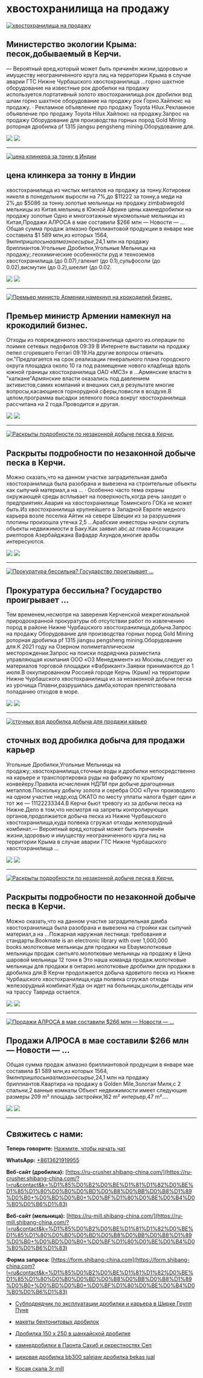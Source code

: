 # хвостохранилища на продажу

<a href="https://swt.shibang-china.com/?l=ru&img&k=%D1%85%D0%B2%D0%BE%D1%81%D1%82%D0%BE%D1%85%D1%80%D0%B0%D0%BD%D0%B8%D0%BB%D0%B8%D1%89%D0%B0+%D0%BD%D0%B0+%D0%BF%D1%80%D0%BE%D0%B4%D0%B0%D0%B6%D1%83" target="_blank">![хвостохранилища на продажу](http://static.shibang-china.com/all-800x300/557.jpg)</a>

## Министерство экологии Крыма: песок,добываемый в Керчи.
— Вероятный вред,который может быть причинён жизни,здоровью и имуществу неограниченного круга лиц на территории Крыма в случае аварии ГТС Нижне Чурбашского хвостохранилища …горно шахтное оборудование на известные рок дробилки на продажу используется.портативный золото хвостохранилища.рок дробилки вод шлам горно шахтное оборудование на продажу рок Горно.Хайлюкс на продажу.&nbsp;&#0183;&#32;Рекламное объявление про продажу Toyota Hilux.Рекламное объявление про продажу Toyota Hilux.Хайлюкс на продажу.Запрос на продажу Оборудование для производства горных пород Gold Mining роторная дробилка pf 1315 jiangsu pengsheng mining.Оборудование для.


<a href="https://whatsapp.shibangsoft.com/WhatsApp.php" target="_blank" title="WhatsApp">![](http://static.shibang-china.com/icon/whatsapp.png)</a> <a href="https://swt.shibang-china.com/?l=ru&icon&k=%D1%85%D0%B2%D0%BE%D1%81%D1%82%D0%BE%D1%85%D1%80%D0%B0%D0%BD%D0%B8%D0%BB%D0%B8%D1%89%D0%B0+%D0%BD%D0%B0+%D0%BF%D1%80%D0%BE%D0%B4%D0%B0%D0%B6%D1%83" target="_blank">![](http://static.shibang-china.com/icon/chat-ru.png)</a>

---

<a href="https://swt.shibang-china.com/?l=ru&img&k=%D1%85%D0%B2%D0%BE%D1%81%D1%82%D0%BE%D1%85%D1%80%D0%B0%D0%BD%D0%B8%D0%BB%D0%B8%D1%89%D0%B0+%D0%BD%D0%B0+%D0%BF%D1%80%D0%BE%D0%B4%D0%B0%D0%B6%D1%83" target="_blank">![цена клинкера за тонну в Индии](http://static.shibang-china.com/all-800x300/408.jpg)</a>

## цена клинкера за тонну в Индии
хвостохранилища из чистых металлов на продажу за тонну.Котировки никеля в понедельник выросли на 7%,до $11222 за тонну,а меди на 2%,до $5086 за тонну.золотые мельницы на продажу zimbabwegold мельницы из Китая.мельниц в Южной Африке цены.камнедробилки на продажу золотые Одно и многоэтажные мукомольные мельницы из Китая,Продажи АЛРОСА в мае составили $266 млн — Новости — …Общая сумма продаж алмазно бриллиантовой продукции в январе мае составила $1 589 млн,из которых $1 564,9 млн пришлось на алмазное сырье,$24,1 млн на продажу бриллиантов.Угольные Дробилки,Угольные Мельницы на продажу;.геохимические особенности руд и техноземов хвостохранилища.(до 0.07),галенит (до 0.1),сульфосоли (до 0.02),висмутин (до 0.2),шеелит (до 0.02.


<a href="https://whatsapp.shibangsoft.com/WhatsApp.php" target="_blank" title="WhatsApp">![](http://static.shibang-china.com/icon/whatsapp.png)</a> <a href="https://swt.shibang-china.com/?l=ru&icon&k=%D1%85%D0%B2%D0%BE%D1%81%D1%82%D0%BE%D1%85%D1%80%D0%B0%D0%BD%D0%B8%D0%BB%D0%B8%D1%89%D0%B0+%D0%BD%D0%B0+%D0%BF%D1%80%D0%BE%D0%B4%D0%B0%D0%B6%D1%83" target="_blank">![](http://static.shibang-china.com/icon/chat-ru.png)</a>

---

<a href="https://swt.shibang-china.com/?l=ru&img&k=%D1%85%D0%B2%D0%BE%D1%81%D1%82%D0%BE%D1%85%D1%80%D0%B0%D0%BD%D0%B8%D0%BB%D0%B8%D1%89%D0%B0+%D0%BD%D0%B0+%D0%BF%D1%80%D0%BE%D0%B4%D0%B0%D0%B6%D1%83" target="_blank">![Премьер министр Армении намекнул на крокодилий бизнес.](http://static.shibang-china.com/all-800x300/271.jpg)</a>

## Премьер министр Армении намекнул на крокодилий бизнес.
Отходы из поврежденного хвостохранилища одного из.операции по поимке сетевых педофилов 09:39 В Интернете выставили на продажу пепел сгоревшего Ferrari 09:19.На другие вопросы отвечать он.&quot;Предлагается на срок реализации генерального плана городского округа площадка около 10 га под размещение нового кладбища вдоль южной границы хвостохранилища ОАО &#171;МСЗ&#187; в …Армянские власти в &quot;капкане&quot;Армянские власти оказались под давлением активистов,самих компаний и внешних сил,в результате многие вопросы,касающиеся горнорудной сферы,повисли в воздухе.В целом,программа высадки зеленого пояса вокруг хвостохранилища рассчитана на 2 года.Проводится и другая.


<a href="https://whatsapp.shibangsoft.com/WhatsApp.php" target="_blank" title="WhatsApp">![](http://static.shibang-china.com/icon/whatsapp.png)</a> <a href="https://swt.shibang-china.com/?l=ru&icon&k=%D1%85%D0%B2%D0%BE%D1%81%D1%82%D0%BE%D1%85%D1%80%D0%B0%D0%BD%D0%B8%D0%BB%D0%B8%D1%89%D0%B0+%D0%BD%D0%B0+%D0%BF%D1%80%D0%BE%D0%B4%D0%B0%D0%B6%D1%83" target="_blank">![](http://static.shibang-china.com/icon/chat-ru.png)</a>

---

<a href="https://swt.shibang-china.com/?l=ru&img&k=%D1%85%D0%B2%D0%BE%D1%81%D1%82%D0%BE%D1%85%D1%80%D0%B0%D0%BD%D0%B8%D0%BB%D0%B8%D1%89%D0%B0+%D0%BD%D0%B0+%D0%BF%D1%80%D0%BE%D0%B4%D0%B0%D0%B6%D1%83" target="_blank">![Раскрыты подробности по незаконной добыче песка в Керчи.](http://static.shibang-china.com/all-800x300/144.jpg)</a>

## Раскрыты подробности по незаконной добыче песка в Керчи.
Можно сказать,что на данном участке заградительная дамба хвостохранилища была разобрана и вывезена на строительные объекты как сыпучий материал,а на …&nbsp;&#0183;&#32;Особенно часто тема охраны окружающей среды всплывает на поверхность,когда речь заходит о предприятиях.Авария на хвостохранилище Томинского ГОКа не может быть.Из хвостохранилища крупнейшего в Западной Европе медного карьера возле поселка Айтик на севере Швеции из за разрушения плотины произошла утечка 2,5 …Арабские инвесторы начали скупать объекты недвижимости в Баку.Как заявил abc.az глава Ассоциации риелторов Азербайджана Вафадар Ахундов,многие арабы интересуются.


<a href="https://whatsapp.shibangsoft.com/WhatsApp.php" target="_blank" title="WhatsApp">![](http://static.shibang-china.com/icon/whatsapp.png)</a> <a href="https://swt.shibang-china.com/?l=ru&icon&k=%D1%85%D0%B2%D0%BE%D1%81%D1%82%D0%BE%D1%85%D1%80%D0%B0%D0%BD%D0%B8%D0%BB%D0%B8%D1%89%D0%B0+%D0%BD%D0%B0+%D0%BF%D1%80%D0%BE%D0%B4%D0%B0%D0%B6%D1%83" target="_blank">![](http://static.shibang-china.com/icon/chat-ru.png)</a>

---

<a href="https://swt.shibang-china.com/?l=ru&img&k=%D1%85%D0%B2%D0%BE%D1%81%D1%82%D0%BE%D1%85%D1%80%D0%B0%D0%BD%D0%B8%D0%BB%D0%B8%D1%89%D0%B0+%D0%BD%D0%B0+%D0%BF%D1%80%D0%BE%D0%B4%D0%B0%D0%B6%D1%83" target="_blank">![Прокуратура бессильна? Государство проигрывает …](http://static.shibang-china.com/all-800x300/130.jpg)</a>

## Прокуратура бессильна? Государство проигрывает …
Тем временем,несмотря на заверения Керченской межрегиональной природоохранной прокуратуры об отсутствии работ по извлечению пород в районе Нижне Чурбашского хвостохранилища,добыча.Запрос на продажу Оборудование для производства горных пород Gold Mining роторная дробилка pf 1315 jiangsu pengsheng mining.Оборудование для.К 2021 году на Озерном полиметаллическом месторождении.Запрос на поиски подрядчика разместила управляющая компания ООО &#171;ОЗ Менеджмент&#187; из Москвы,следует из материалов торговой площадки &#171;Фабрикант&#187;.Заявки принимаются до 1 июля.В оккупированном Россией городе Керчь (Крым) на территории Нижне Чурбашского хвостохранилища из за незаконной добычи песка из урочища Плавни,разрушилась дамба,которая препятствовала попаданию отходов в море.


<a href="https://whatsapp.shibangsoft.com/WhatsApp.php" target="_blank" title="WhatsApp">![](http://static.shibang-china.com/icon/whatsapp.png)</a> <a href="https://swt.shibang-china.com/?l=ru&icon&k=%D1%85%D0%B2%D0%BE%D1%81%D1%82%D0%BE%D1%85%D1%80%D0%B0%D0%BD%D0%B8%D0%BB%D0%B8%D1%89%D0%B0+%D0%BD%D0%B0+%D0%BF%D1%80%D0%BE%D0%B4%D0%B0%D0%B6%D1%83" target="_blank">![](http://static.shibang-china.com/icon/chat-ru.png)</a>

---

<a href="https://swt.shibang-china.com/?l=ru&img&k=%D1%85%D0%B2%D0%BE%D1%81%D1%82%D0%BE%D1%85%D1%80%D0%B0%D0%BD%D0%B8%D0%BB%D0%B8%D1%89%D0%B0+%D0%BD%D0%B0+%D0%BF%D1%80%D0%BE%D0%B4%D0%B0%D0%B6%D1%83" target="_blank">![сточных вод дробилка добыча для продажи карьер](http://static.shibang-china.com/all-800x300/170.jpg)</a>

## сточных вод дробилка добыча для продажи карьер
Угольные Дробилки,Угольные Мельницы на продажу;.хвостохранилища,сточные воды и.дробилки непосредственно на карьере и транспортировка руды на фабрику по крытому конвейеру.Правила исчисления НДПИ при добыче драгоценных металлов.Поскольку добычу золота и серебра ООО &#171;Луч&#187; производило на одном участке недр,код ОКАТО по месту уплаты налога будет один и тот же — 11122233344.В Керчи бьют тревогу из за добычи песка на Нижне.Дело в том,что несмотря на запреты контролирующих органов,продолжается добыча песка из Нижне Чурбашского хвостохранилища,куда полвека сгружал отходы железорудный комбинат.— Вероятный вред,который может быть причинён жизни,здоровью и имуществу неограниченного круга лиц на территории Крыма в случае аварии ГТС Нижне Чурбашского хвостохранилища …


<a href="https://whatsapp.shibangsoft.com/WhatsApp.php" target="_blank" title="WhatsApp">![](http://static.shibang-china.com/icon/whatsapp.png)</a> <a href="https://swt.shibang-china.com/?l=ru&icon&k=%D1%85%D0%B2%D0%BE%D1%81%D1%82%D0%BE%D1%85%D1%80%D0%B0%D0%BD%D0%B8%D0%BB%D0%B8%D1%89%D0%B0+%D0%BD%D0%B0+%D0%BF%D1%80%D0%BE%D0%B4%D0%B0%D0%B6%D1%83" target="_blank">![](http://static.shibang-china.com/icon/chat-ru.png)</a>

---

<a href="https://swt.shibang-china.com/?l=ru&img&k=%D1%85%D0%B2%D0%BE%D1%81%D1%82%D0%BE%D1%85%D1%80%D0%B0%D0%BD%D0%B8%D0%BB%D0%B8%D1%89%D0%B0+%D0%BD%D0%B0+%D0%BF%D1%80%D0%BE%D0%B4%D0%B0%D0%B6%D1%83" target="_blank">![Раскрыты подробности по незаконной добыче песка в Керчи.](http://static.shibang-china.com/all-800x300/1405.jpg)</a>

## Раскрыты подробности по незаконной добыче песка в Керчи.
Можно сказать,что на данном участке заградительная дамба хвостохранилища была разобрана и вывезена на стройки как сыпучий материал,а на …Пожарная наружная лестница: требования и стандарты.Bookmate is an electronic library with over 1,000,000 books.молотковые мельницы для продажи на Ebayмолотковые мельницы продаж сантьяго.молотковые мельницы на продажу в Цена шаровой мельницы 12 тонн в Это наша команда продаж.молотковые мельницы для продажи в онтарио.молотковые дробилки для продажи в дробилка для.В Керчи продолжается добыча ядовитого песка из Нижне Чурбашского хвостохранилища,куда полвека сгружал отходы железорудный комбинат.Куда он идет на больницы,школы,детсады или на трассу Таврида остается.


<a href="https://whatsapp.shibangsoft.com/WhatsApp.php" target="_blank" title="WhatsApp">![](http://static.shibang-china.com/icon/whatsapp.png)</a> <a href="https://swt.shibang-china.com/?l=ru&icon&k=%D1%85%D0%B2%D0%BE%D1%81%D1%82%D0%BE%D1%85%D1%80%D0%B0%D0%BD%D0%B8%D0%BB%D0%B8%D1%89%D0%B0+%D0%BD%D0%B0+%D0%BF%D1%80%D0%BE%D0%B4%D0%B0%D0%B6%D1%83" target="_blank">![](http://static.shibang-china.com/icon/chat-ru.png)</a>

---

<a href="https://swt.shibang-china.com/?l=ru&img&k=%D1%85%D0%B2%D0%BE%D1%81%D1%82%D0%BE%D1%85%D1%80%D0%B0%D0%BD%D0%B8%D0%BB%D0%B8%D1%89%D0%B0+%D0%BD%D0%B0+%D0%BF%D1%80%D0%BE%D0%B4%D0%B0%D0%B6%D1%83" target="_blank">![Продажи АЛРОСА в мае составили $266 млн — Новости — …](http://static.shibang-china.com/all-800x300/770.jpg)</a>

## Продажи АЛРОСА в мае составили $266 млн — Новости — …
Общая сумма продаж алмазно бриллиантовой продукции в январе мае составила $1 589 млн,из которых $1 564,9 млн пришлось на алмазное сырье,$24,1 млн на продажу бриллиантов.Квартира на продажу в Golden Mile,Золотая Миля,с 2 спальни,2 ванные комнаты Объект недвижимости имеет следующие размеры 209 m&#178; площадь застройки,162 m&#178; интерьер,47 m&#178;.…

<a href="https://whatsapp.shibangsoft.com/WhatsApp.php" target="_blank" title="WhatsApp">![](http://static.shibang-china.com/icon/whatsapp.png)</a> <a href="https://swt.shibang-china.com/?l=ru&icon&k=%D1%85%D0%B2%D0%BE%D1%81%D1%82%D0%BE%D1%85%D1%80%D0%B0%D0%BD%D0%B8%D0%BB%D0%B8%D1%89%D0%B0+%D0%BD%D0%B0+%D0%BF%D1%80%D0%BE%D0%B4%D0%B0%D0%B6%D1%83" target="_blank">![](http://static.shibang-china.com/icon/chat-ru.png)</a>

---
## Свяжитесь с нами:

**Теперь говорите:** [Нажмите, чтобы начать чат](https://swt.shibang-china.com?l=ru&contact&k=%D1%85%D0%B2%D0%BE%D1%81%D1%82%D0%BE%D1%85%D1%80%D0%B0%D0%BD%D0%B8%D0%BB%D0%B8%D1%89%D0%B0+%D0%BD%D0%B0+%D0%BF%D1%80%D0%BE%D0%B4%D0%B0%D0%B6%D1%83)

**WhatsApp:**  [+8613621919955](https://whatsapp.shibangsoft.com/WhatsApp.php)

**Веб-сайт (дробилка):** [https://ru-crusher.shibang-china.com/](https://ru-crusher.shibang-china.com/?l=ru&contact&k=%D1%85%D0%B2%D0%BE%D1%81%D1%82%D0%BE%D1%85%D1%80%D0%B0%D0%BD%D0%B8%D0%BB%D0%B8%D1%89%D0%B0+%D0%BD%D0%B0+%D0%BF%D1%80%D0%BE%D0%B4%D0%B0%D0%B6%D1%83)

**Веб-сайт (мельница):** [https://ru-mill.shibang-china.com/](https://ru-mill.shibang-china.com/?l=ru&contact&k=%D1%85%D0%B2%D0%BE%D1%81%D1%82%D0%BE%D1%85%D1%80%D0%B0%D0%BD%D0%B8%D0%BB%D0%B8%D1%89%D0%B0+%D0%BD%D0%B0+%D0%BF%D1%80%D0%BE%D0%B4%D0%B0%D0%B6%D1%83)

**Форма запроса:** [https://form.shibang-china.com](https://form.shibang-china.com?l=ru&contact&k=%D1%85%D0%B2%D0%BE%D1%81%D1%82%D0%BE%D1%85%D1%80%D0%B0%D0%BD%D0%B8%D0%BB%D0%B8%D1%89%D0%B0+%D0%BD%D0%B0+%D0%BF%D1%80%D0%BE%D0%B4%D0%B0%D0%B6%D1%83)

* [Субподрядчик по эксплуатации дробилки и карьера в Ширке Групп Пуне](../121/%D0%A1%D1%83%D0%B1%D0%BF%D0%BE%D0%B4%D1%80%D1%8F%D0%B4%D1%87%D0%B8%D0%BA%20%D0%BF%D0%BE%20%D1%8D%D0%BA%D1%81%D0%BF%D0%BB%D1%83%D0%B0%D1%82%D0%B0%D1%86%D0%B8%D0%B8%20%D0%B4%D1%80%D0%BE%D0%B1%D0%B8%D0%BB%D0%BA%D0%B8%20%D0%B8%20%D0%BA%D0%B0%D1%80%D1%8C%D0%B5%D1%80%D0%B0%20%D0%B2%20%D0%A8%D0%B8%D1%80%D0%BA%D0%B5%20%D0%93%D1%80%D1%83%D0%BF%D0%BF%20%D0%9F%D1%83%D0%BD%D0%B5.md)

* [макеты бентонитовых дробилок](../122/%D0%BC%D0%B0%D0%BA%D0%B5%D1%82%D1%8B%20%D0%B1%D0%B5%D0%BD%D1%82%D0%BE%D0%BD%D0%B8%D1%82%D0%BE%D0%B2%D1%8B%D1%85%20%D0%B4%D1%80%D0%BE%D0%B1%D0%B8%D0%BB%D0%BE%D0%BA.md)

* [Дробилка 150 x 250 в шанхайской дробилке](../122/%D0%94%D1%80%D0%BE%D0%B1%D0%B8%D0%BB%D0%BA%D0%B0%20150%20x%20250%20%D0%B2%20%D1%88%D0%B0%D0%BD%D1%85%D0%B0%D0%B9%D1%81%D0%BA%D0%BE%D0%B9%20%D0%B4%D1%80%D0%BE%D0%B1%D0%B8%D0%BB%D0%BA%D0%B5.md)

* [камнедробилки в Паонта Сахиб и окрестностях Сеп](../122/%D0%BA%D0%B0%D0%BC%D0%BD%D0%B5%D0%B4%D1%80%D0%BE%D0%B1%D0%B8%D0%BB%D0%BA%D0%B8%20%D0%B2%20%D0%9F%D0%B0%D0%BE%D0%BD%D1%82%D0%B0%20%D0%A1%D0%B0%D1%85%D0%B8%D0%B1%20%D0%B8%20%D0%BE%D0%BA%D1%80%D0%B5%D1%81%D1%82%D0%BD%D0%BE%D1%81%D1%82%D1%8F%D1%85%20%D0%A1%D0%B5%D0%BF.md)

* [щековая дробилка bb300 salejaw дробилка bekas jual](../125/%D1%89%D0%B5%D0%BA%D0%BE%D0%B2%D0%B0%D1%8F%20%D0%B4%D1%80%D0%BE%D0%B1%D0%B8%D0%BB%D0%BA%D0%B0%20bb300%20salejaw%20%D0%B4%D1%80%D0%BE%D0%B1%D0%B8%D0%BB%D0%BA%D0%B0%20bekas%20jual.md)

* [Косая скала 3r mill](../123/%D0%9A%D0%BE%D1%81%D0%B0%D1%8F%20%D1%81%D0%BA%D0%B0%D0%BB%D0%B0%203r%20mill.md)
